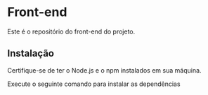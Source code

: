 # Front-end

Este é o repositório do front-end do projeto.

## Instalação

Certifique-se de ter o Node.js e o npm instalados em sua máquina.

Execute o seguinte comando para instalar as dependências